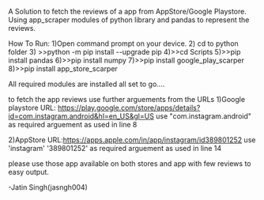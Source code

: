 A Solution to fetch the reviews of a app from AppStore/Google Playstore.
Using app_scraper modules of python library and pandas to represent the reviews.

How To Run:
1)Open command prompt on your device.
2) cd to python folder
3) >>python -m pip install --upgrade pip
4)>>cd Scripts
5)>>pip install pandas
6)>>pip install numpy
7)>>pip install google_play_scarper
8)>>pip install app_store_scarper

All required modules are installed all set to go....


to fetch the app reviews use further arguements from the URLs
1)Google playstore URL: https://play.google.com/store/apps/details?id=com.instagram.android&hl=en_US&gl=US
   use "com.instagram.android" as required arguement as used in line 8

2)AppStore URL:https://apps.apple.com/in/app/instagram/id389801252
  use 'instagram' '389801252' as required arguement as used in line 14


please use those app available on both stores and app with few reviews to easy output.


-Jatin Singh(jasngh004)